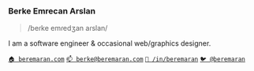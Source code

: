 ### Berke Emrecan Arslan
> /beɾke emɾedʒan aɾslan/

I am a software engineer & occasional web/graphics designer.

[`🏠 beremaran.com`](https://beremaran.com/)
[`📫 berke@beremaran.com`](mailto:berke@beremaran.com)
[`💼 /in/beremaran`](https://linkedin.com/in/beremaran/)
[`🐦 @beremaran`](https://twitter.com/beremaran)
